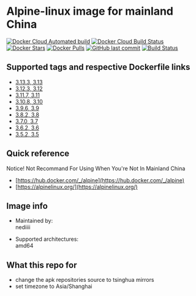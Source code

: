 # Alpine-linux image for mainland China

[![Docker Cloud Automated build](https://img.shields.io/docker/cloud/automated/nediiii/alpine)](https://hub.docker.com/r/nediiii/alpine)
[![Docker Cloud Build Status](https://img.shields.io/docker/cloud/build/nediiii/alpine)](https://hub.docker.com/r/nediiii/alpine)
[![Docker Stars](https://img.shields.io/docker/stars/nediiii/alpine)](https://hub.docker.com/r/nediiii/alpine)
[![Docker Pulls](https://img.shields.io/docker/pulls/nediiii/alpine)](https://hub.docker.com/r/nediiii/alpine)
[![GitHub last commit](https://img.shields.io/github/last-commit/nediiii/docker-image-alpine)](https://github.com/nediiii/docker-image-alpine/commits/master)
[![Build Status](https://travis-ci.org/nediiii/docker-image-alpine.svg?branch=master)](https://travis-ci.org/nediiii/docker-image-alpine)

## Supported tags and respective Dockerfile links

- [3.13.3, 3.13](https://github.com/nediiii/docker-image-alpine/blob/3.13.3/Dockerfile)
- [3.12.3, 3.12](https://github.com/nediiii/docker-image-alpine/blob/3.12.3/Dockerfile)
- [3.11.7, 3.11](https://github.com/nediiii/docker-image-alpine/blob/3.11.7/Dockerfile)
- [3.10.8, 3.10](https://github.com/nediiii/docker-image-alpine/blob/3.10.8/Dockerfile)
- [3.9.6, 3.9](https://github.com/nediiii/docker-image-alpine/blob/3.9.6/Dockerfile)
- [3.8.2, 3.8](https://github.com/nediiii/docker-image-alpine/blob/3.8.2/Dockerfile)
- [3.7.0, 3.7](https://github.com/nediiii/docker-image-alpine/blob/v3.7.0/Dockerfile)
- [3.6.2, 3.6](https://github.com/nediiii/docker-image-alpine/blob/3.6.2/Dockerfile)
- [3.5.2, 3.5](https://github.com/nediiii/docker-image-alpine/blob/3.5.2/Dockerfile)

## Quick reference

Notice! Not Recommand For Using When You're Not In Mainland China

- [https://hub.docker.com/_/alpine](https://hub.docker.com/_/alpine)
- [https://alpinelinux.org/](https://alpinelinux.org/)

## Image info

- Maintained by:  
  nediiii

- Supported architectures:  
  amd64

## What this repo for

- change the apk repositories source to tsinghua mirrors
- set timezone to Asia/Shanghai
